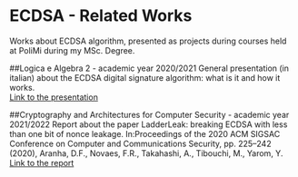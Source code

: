 # ECDSA - Related Works
Works about ECDSA algorithm, presented as projects during courses held at PoliMi during my MSc. Degree.

##Logica e Algebra 2 - academic year 2020/2021
General presentation (in italian) about the ECDSA digital signature algorithm: what is it and how it works. <br />
[Link to the presentation](https://github.com/edoardosaputelli/ECDSA-RelatedWorks/blob/main/Algoritmo%20di%20firma%20digitale%20ECDSA.pdf)

##Cryptography and Architectures for Computer Security - academic year 2021/2022
Report about the paper LadderLeak: breaking ECDSA with less than one bit of nonce leakage. In:Proceedings of the 2020 ACM SIGSAC Conference on Computer and Communications Security, pp. 225–242 (2020), Aranha, D.F., Novaes, F.R., Takahashi, A., Tibouchi, M., Yarom, Y. <br />
[Link to the report](https://github.com/edoardosaputelli/ECDSA-RelatedWorks/blob/main/LadderLeak%20-%20Report%20about%20the%20paper.pdf)
